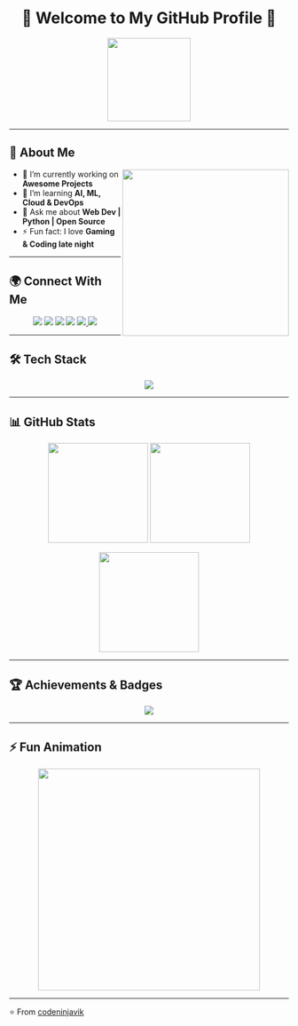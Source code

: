 <h1 align="center">🚀 Welcome to My GitHub Profile 🚀</h1>

<p align="center">
  <img src="https://media.giphy.com/media/WUlplcMpOCEmTGBtBW/giphy.gif" width="150px">
</p>

---

## 🌟 About Me
<img align="right" src="https://media.giphy.com/media/qgQUggAC3Pfv687qPC/giphy.gif" width="300px">

- 🔭 I’m currently working on **Awesome Projects**
- 🌱 I’m learning **AI, ML, Cloud & DevOps**
- 💬 Ask me about **Web Dev | Python | Open Source**
- ⚡ Fun fact: I love **Gaming & Coding late night**

---

## 🌍 Connect With Me
<p align="center">
  <a href="https://www.linkedin.com/in/vikash-kumar-kushwaha-a6435a335?utm_source=share&utm_campaign=share_via&utm_content=profile&utm_medium=android_app"><img src="https://img.shields.io/badge/LinkedIn-0A66C2?style=for-the-badge&logo=linkedin&logoColor=white"/></a>
  <a href="https://www.instagram.com/codeninjavik?igsh=MWZjZWc4YndvdDFqag=="><img src="https://img.shields.io/badge/Instagram-E4405F?style=for-the-badge&logo=instagram&logoColor=white"/></a>
  <a href="https://twitter.com/yourprofile"><img src="https://img.shields.io/badge/Twitter-1DA1F2?style=for-the-badge&logo=twitter&logoColor=white"/></a>
  <a href="https://youtube.com/@codeninjavik?si=_Y62roTQnXLx-FQH"><img src="https://img.shields.io/badge/YouTube-FF0000?style=for-the-badge&logo=youtube&logoColor=white"/></a>
   <a href="https://t.me/gyaanRepo">
       <img src="https://img.shields.io/badge/Telegram%20Channel-0088cc?style=for-the-badge&logo=telegram&logoColor=white"/>
   </a>
  <a href="https://www.facebook.com/share/1WTRRNqFGr/"><img src="https://img.shields.io/badge/Facebook-1877F2?style=for-the-badge&logo=facebook&logoColor=white"/></a>
</p>

---

## 🛠️ Tech Stack
<p align="center">
<img src="https://skillicons.dev/icons?i=html,css,js,ts,react,nodejs,express,python,php,mysql,mongodb,java,c,cpp,git,github,linux,androidstudio,vscode,figma,django,tailwind,bootstrap" />
</p>

---

## 📊 GitHub Stats
<p align="center">
  <img src="https://github-readme-stats.vercel.app/api?username=codeninjavik&show_icons=true&theme=tokyonight&hide_border=true" height="180" />
  <img src="https://github-readme-streak-stats.herokuapp.com/?user=codeninjavik&theme=tokyonight&hide_border=true" height="180" />
</p>

<p align="center">
  <img src="https://github-readme-stats.vercel.app/api/top-langs/?username=codeninjavik&layout=compact&theme=tokyonight&hide_border=true" height="180" />
</p>

---

## 🏆 Achievements & Badges
<p align="center">
  <img src="https://github-profile-trophy.vercel.app/?username=codeninjavik&theme=onestar&margin-w=15&margin-h=15" />
</p>

---

## ⚡ Fun Animation
<p align="center">
  <img src="https://media.giphy.com/media/Y4ak9Ki2GZCbJxAnJD/giphy.gif" width="400px">
</p>

---

⭐ From [codeninjavik](https://github.com/codeninjavik)  
